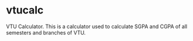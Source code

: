 # vtucalc
VTU Calculator. This is a calculator used to calculate SGPA and CGPA of all semesters and branches of VTU.